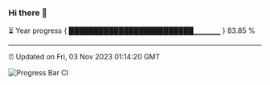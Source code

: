 ### Hi there 👋

⏳ Year progress { █████████████████████████▁▁▁▁▁ } 83.85 %

---

⏰ Updated on Fri, 03 Nov 2023 01:14:20 GMT

![Progress Bar CI](https://github.com/ZhaoGui/ZhaoGui/workflows/Progress%20Bar%20CI/badge.svg)
